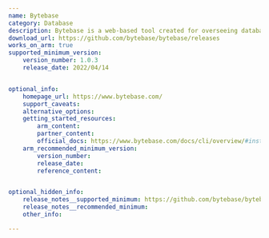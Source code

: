 ```yaml
---
name: Bytebase
category: Database
description: Bytebase is a web-based tool created for overseeing database schema modifications and version control offering simplicity and independence from additional dependencies.
download_url: https://github.com/bytebase/bytebase/releases
works_on_arm: true
supported_minimum_version:
    version_number: 1.0.3
    release_date: 2022/04/14


optional_info:
    homepage_url: https://www.bytebase.com/
    support_caveats:
    alternative_options:
    getting_started_resources:
        arm_content:
        partner_content:
        official_docs: https://www.bytebase.com/docs/cli/overview/#install-bb
    arm_recommended_minimum_version:
        version_number:
        release_date:
        reference_content:


optional_hidden_info:
    release_notes__supported_minimum: https://github.com/bytebase/bytebase/releases/tag/1.0.3
    release_notes__recommended_minimum:
    other_info:

---
```

